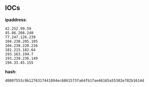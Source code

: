 
## IOCs

__ipaddress__:

```text
42.252.99.59
45.86.208.240
77.247.126.239
104.238.205.105
104.238.220.216
181.215.182.64
193.163.194.7
193.239.236.149
194.33.45.155
```
__hash__:

```text
d080f553c9b1276317441894ec6861573fa64fb1fae46165a55302e782b1614d
```